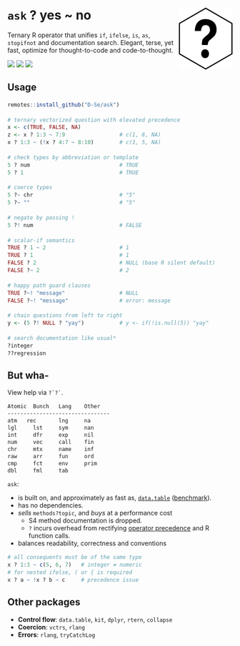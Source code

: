 # `ask` ? yes ~ no <img src="man/figures/logo.png" align="right" height="139" alt="" />
Ternary R operator that unifies `if`, `ifelse`, `is`,
`as`, `stopifnot` and documentation search. Elegant, terse, yet fast, optimize for thought-to-code and code-to-thought.

<!-- badges: start -->
[![](https://img.shields.io/badge/lifecycle-experimental-orange.svg)](https://lifecycle.r-lib.org/articles/stages.html#experimental)
[![](https://codecov.io/gh/D-Se/ask/branch/main/graph/badge.svg)](https://app.codecov.io/gh/D-Se/ask?branch=main)
[![](https://img.shields.io/github/languages/code-size/D-Se/ask.svg)](https://github.com/D-Se/ask)
<!-- badges: end -->

## Usage
```r
remotes::install_github("D-Se/ask")

# ternary vectorized question with elevated precedence
x <- c(TRUE, FALSE, NA)
z <- x ? 1:3 ~ 7:9                 # c(1, 8, NA)
x ? 1:3 ~ (!x ? 4:7 ~ 8:10)        # c(1, 5, NA)

# check types by abbreviation or template
5 ? num                            # TRUE
5 ? 1                              # TRUE

# coerce types
5 ?~ chr                           # "5"
5 ?~ ""                            # "5"

# negate by passing !
5 ?! num                           # FALSE

# scalar-if semantics
TRUE ? 1 ~ 2                       # 1
TRUE ? 1                           # 1
FALSE ? 2                          # NULL (base R silent default)
FALSE ?~ 2                         # 2

# happy path guard clauses
TRUE ?~! "message"                 # NULL
FALSE ?~! "message"                # error: message

# chain questions from left to right
y <- (5 ?! NULL ? "yay")           # y <- if(!is.null(5)) "yay"

# search documentation like usual*
?integer
??regression
```

## But wha-
View help via ``` ?`?` ```.
```
Atomic	Bunch	Lang	Other
--------------------------------
atm	  rec	    lng	    na
lgl  	lst	    sym	    nan
int  	dfr	    exp	    nil
num  	vec	    call    fin
chr  	mtx	    name    inf
raw  	arr	    fun	    ord
cmp  	fct	    env	    prim
dbl	 	fml	    tab
```

`ask`:
* is built on, and approximately as fast as, [`data.table`] ([benchmark]).
* has no dependencies.
* *sells* `methods?topic`, and *buys* at a performance cost
    * S4 method documentation is dropped.
    * `?` incurs overhead from rectifying [operator precedence] and R function calls.
* balances readability, correctness and conventions

```r
# all consequents must be of the same type
x ? 1:3 ~ c(5, 6, 7)   # integer ≠ numeric
# for nested ifelse, ( or { is required
x ? a ~ !x ? b ~ c     # precedence issue
```

## Other packages

* **Control flow**: `data.table`, `kit`, `dplyr`, `rtern`, `collapse`
* **Coercion**: `vctrs`, `rlang`
* **Errors**: `rlang`, `tryCatchLog`

[operator precedence]: https://stat.ethz.ch/R-manual/R-devel/library/base/html/Syntax.html
[benchmark]: https://github.com/D-Se/ask/tree/f73fdbe8f209a538866cedc99eb36c081d2fdc42/inst/benchmarks
[`data.table`]:https://github.com/Rdatatable/data.table/tree/master